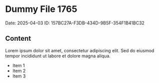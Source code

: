 # Dummy File 1765

Date: 2025-04-03
ID: 157BC27A-F3DB-434D-9B5F-354F1B41BC32

## Content

Lorem ipsum dolor sit amet, consectetur adipiscing elit.
Sed do eiusmod tempor incididunt ut labore et dolore magna aliqua.

* Item 1
* Item 2
* Item 3

